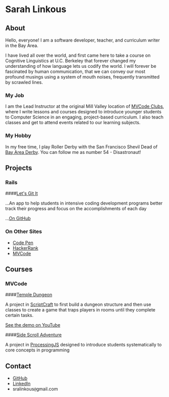 # Sarah Linkous

## About

Hello, everyone! I am a software developer, teacher, and curriculum writer in the Bay Area.

I have lived all over the world, and first came here to take a course on Cognitive Linguistics at U.C. Berkeley that forever changed my understanding of how language lets us codify the world. I will forever be fascinated by human communication, that we can convey our most profound musings using a system of mouth noises, frequently transmitted by scrawled lines.

### My Job

I am the Lead Instructor at the original Mill Valley location of [MVCode Clubs](https://www.mvcode.com), where I write lessons and courses designed to introduce younger students to Computer Science in an engaging, project-based curriculum. I also teach classes and get to attend events related to our learning subjects.

### My Hobby

In my free time, I play Roller Derby with the San Francisco Shevil Dead of [Bay Area Derby](http://www.bayareaderby.com). You can follow me as number 54 - Disastronaut!

## Projects

### Rails

####[Let's Git It](http://lets-git-it.herokuapp.com)

...An app to help students in intensive coding development programs better track their progress and focus on the accomplishments of each day

...[On GitHub](https://github.com/jonbent/lets-git-it)


### On Other Sites

- [Code Pen](https://codepen.io/slinkous/)
- [HackerRank](https://www.hackerrank.com/slinkous)
- [MVCode](https://slinkous.mvcode.site)

## Courses

### MVCode

####[Temple Dungeon](https://www.mvcode.com/courses/temple-dungeon)

A project in [ScriptCraft](https://github.com/walterhiggins/ScriptCraft) to first build a dungeon structure and then use classes to create a game that traps players in rooms until they complete certain tasks.

[See the demo on YouTube](https://youtu.be/5pFM687w8Eo)

####[Side Scroll Adventure](https://www.mvcode.com/courses/side-scroll-adventure)

A project in [ProcessingJS](http://processingjs.org/) designed to introduce students systematically to core concepts in programming

## Contact

- [GitHub](https://www.github.com/slinkous)
- [LinkedIn](https://www.linkedin.com/in/slinkous)
- sralinkous```@```gmail.com
